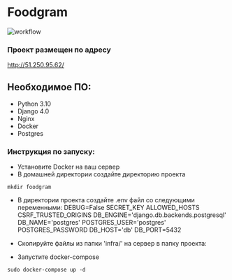 # Foodgram

![workflow](https://github.com/Xewus/Foodgram/actions/workflows/main.yml/badge.svg)

### Проект размещен по адресу
http://51.250.95.62/


## Необходимое ПО:
- Python 3.10
- Django 4.0
- Nginx
- Docker
- Postgres



### Инструкция по запуску:
- Установите Docker на ваш сервер
- В домашней директории создайте директорию проекта
```
mkdir foodgram 
```
- В директории проекта создайте .env файл со следующими переменными:
DEBUG=False
SECRET_KEY
ALLOWED_HOSTS
CSRF_TRUSTED_ORIGINS
DB_ENGINE='django.db.backends.postgresql'
DB_NAME='postgres'
POSTGRES_USER='postgres'
POSTGRES_PASSWORD
DB_HOST='db'
DB_PORT=5432

- Скопируйте файлы из папки 'infra/' на сервер в папку проекта:
- Запустите docker-compose   
```
sudo docker-compose up -d
```